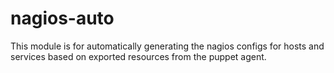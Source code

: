 # nagios-auto
This module is for automatically generating the nagios configs for hosts and services based on exported resources from the puppet agent.
